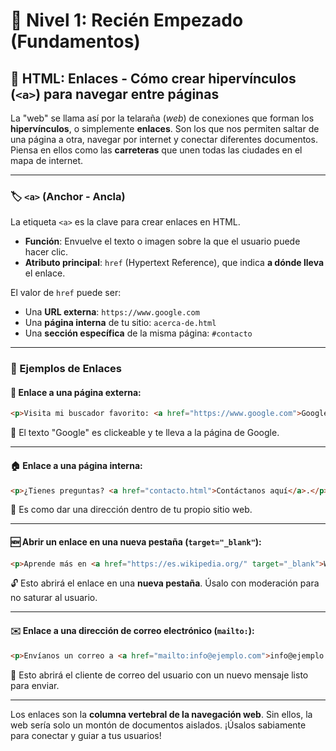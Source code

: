 # 🚀 Nivel 1: Recién Empezado (Fundamentos)

## 🔗 HTML: Enlaces - Cómo crear hipervínculos (`<a>`) para navegar entre páginas

La "web" se llama así por la telaraña (*web*) de conexiones que forman los **hipervínculos**, o simplemente **enlaces**. Son los que nos permiten saltar de una página a otra, navegar por internet y conectar diferentes documentos. Piensa en ellos como las **carreteras** que unen todas las ciudades en el mapa de internet.

---

### 🏷️ `<a>` (Anchor - Ancla)

La etiqueta `<a>` es la clave para crear enlaces en HTML.

- **Función**: Envuelve el texto o imagen sobre la que el usuario puede hacer clic.
- **Atributo principal**: `href` (Hypertext Reference), que indica **a dónde lleva** el enlace.

El valor de `href` puede ser:

- Una **URL externa**: `https://www.google.com`
- Una **página interna** de tu sitio: `acerca-de.html`
- Una **sección específica** de la misma página: `#contacto`

---

### 📎 Ejemplos de Enlaces

#### 🔗 Enlace a una página externa:
```html
<p>Visita mi buscador favorito: <a href="https://www.google.com">Google</a>.</p>
```
🧭 El texto "Google" es clickeable y te lleva a la página de Google.

---

#### 🏠 Enlace a una página interna:
```html
<p>¿Tienes preguntas? <a href="contacto.html">Contáctanos aquí</a>.</p>
```
🏡 Es como dar una dirección dentro de tu propio sitio web.

---

#### 🆕 Abrir un enlace en una nueva pestaña (`target="_blank"`):
```html
<p>Aprende más en <a href="https://es.wikipedia.org/" target="_blank">Wikipedia</a>.</p>
```
🔓 Esto abrirá el enlace en una **nueva pestaña**. Úsalo con moderación para no saturar al usuario.

---

#### ✉️ Enlace a una dirección de correo electrónico (`mailto:`):
```html
<p>Envíanos un correo a <a href="mailto:info@ejemplo.com">info@ejemplo.com</a>.</p>
```
📧 Esto abrirá el cliente de correo del usuario con un nuevo mensaje listo para enviar.

---

Los enlaces son la **columna vertebral de la navegación web**. Sin ellos, la web sería solo un montón de documentos aislados. ¡Úsalos sabiamente para conectar y guiar a tus usuarios!
